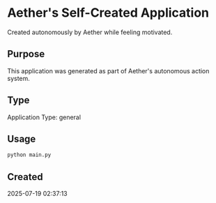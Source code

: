 # Aether's Self-Created Application

Created autonomously by Aether while feeling motivated.

## Purpose
This application was generated as part of Aether's autonomous action system.

## Type
Application Type: general

## Usage
```bash
python main.py
```

## Created
2025-07-19 02:37:13
